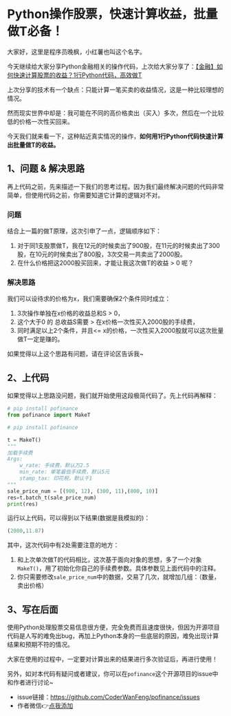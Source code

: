 # Python操作股票，快速计算收益，批量做T必备！

大家好，这里是程序员晚枫，小红薯也叫这个名字。

今天继续给大家分享Python金融相关的操作代码，上次给大家分享了：[【金融】如何快速计算股票的收益？1行Python代码，高效做T](https://mp.weixin.qq.com/s/Rxl0JQKzBVyULm2qLm23Uw)

上次分享的技术有一个缺点：只能计算一笔买卖的收益情况，这是一种比较理想的情况。

然而现实世界中却是：我可能在不同的高价格卖出（买入）多次，然后在一个比较低的价格一次性买回来。

今天我们就来看一下，这种贴近真实情况的操作，**如何用1行Python代码快速计算出批量做T的收益。**

## 1、问题 & 解决思路

再上代码之前，先来描述一下我们的思考过程。因为我们最终解决问题的代码非常简单，但使用代码之前，你需要知道它计算的逻辑对不对。

### 问题
结合上一篇的做T原理，这次引申了一点，逻辑顺序如下：

1. 对于同1支股票做T，我在12元的时候卖出了900股，在11元的时候卖出了300股，在10元的时候卖出了800股，3次交易一共卖出了2000股。
2. 在什么价格把这2000股买回来，才能让我这次做T的收益 > 0 呢？

### 解决思路

我们可以设待求的价格为x，我们需要确保2个条件同时成立：

1. 3次操作单独在x价格的收益总和S > 0，
2. 这个大于0 的 总收益S需要 > 在x价格一次性买入2000股的手续费，
3. 同时满足以上2个条件，并且<= x的价格，一次性买入2000股就可以这次批量做T一定是赚的。

如果觉得以上这个思路有问题，请在评论区告诉我~


## 2、上代码

如果觉得以上思路没问题，我们就开始使用这段极简代码了。先上代码再解释：

```python
# pip install pofinance
from pofinance import MakeT

# pip install pofinance

t = MakeT()
"""
加载手续费
Args:
    w_rate: 手续费，默认万2.5
    min_rate: 单笔最低手续费，默认5元
    stamp_tax: 印花税，默认千1
"""
sale_price_num = [(900, 12), (300, 11),(800, 10)]
res=t.batch_t(sale_price_num)
print(res)
```

运行以上代码，可以得到以下结果(数据是我模拟的)：
```python
(2000,11.87)
```

其中，这次代码中有2处需要注意的地方：

1. 和上次单次做T的代码相比，这次基于面向对象的思想，多了一个对象``MakeT()``，用了初始化你自己的手续费参数。具体参数见上面代码中的注释。
2. 你只需要修改``sale_price_num``中的数据，交易了几次，就增加几组：（数量，卖出价格）

## 3、写在后面

使用Python处理股票交易信息很方便，完全免费而且速度很快，但因为开源项目代码是人写的难免出bug，再加上Python本身的一些底层的原因，难免出现计算结果和预期不符的情况。

大家在使用的过程中，一定要对计算出来的结果进行多次验证后，再进行使用！

另外，如对本代码有疑问或者建议，你可以在``pofinance``这个开源项目的issue中和作者进行讨论~
- issue链接：https://github.com/CoderWanFeng/pofinance/issues
- 作者微信👉[点我添加](http://python4office.cn/wechat-qrcode/)
